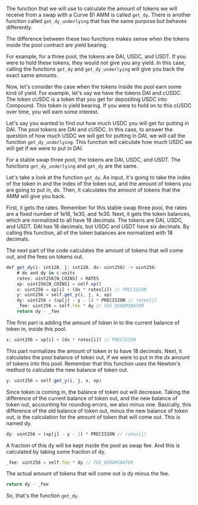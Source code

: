 The function that we will use to calculate the amount of tokens we will receive from a swap with a Curve B1 AMM is called `get_dy`. There is another function called `get_dy_underlying` that has the same purpose but behaves differently. 

The difference between these two functions makes sense when the tokens inside the pool contract are yield bearing. 

For example, for a three pool, the tokens are DAI, USDC, and USDT. If you were to hold these tokens, they would not give you any yield. In this case, calling the functions `get_dy` and `get_dy_underlying` will give you back the exact same amounts. 

Now, let's consider the case when the tokens inside the pool earn some kind of yield.  For example, let's say we have the tokens DAI and cUSDC. The token cUSDC is a token that you get for depositing USDC into Compound.  This token is yield bearing. If you were to hold on to this cUSDC over time, you will earn some interest. 

Let's say you wanted to find out how much USDC you will get for putting in DAI. The pool tokens are DAI and cUSDC. In this case, to answer the question of how much USDC we will get for putting in DAI, we will call the function `get_dy_underlying`. This function will calculate how much USDC we will get if we were to put in DAI. 

For a stable swap three pool, the tokens are DAI, USDC, and USDT.  The functions `get_dy_underlying` and `get_dy` are the same. 

Let's take a look at the function `get_dy`. As input, it's going to take the index of the token in and the index of the token out, and the amount of tokens you are going to put in, dx. Then, it calculates the amount of tokens that the AMM will give you back.

First, it gets the rates. Remember for this stable swap three pool, the rates are a fixed number of 1e18, 1e30, and 1e30. Next, it gets the token balances, which are normalized to all have 18 decimals. The tokens are DAI, USDC, and USDT.  DAI has 18 decimals, but USDC and USDT have six decimals. By calling this function, all of the token balances are normalized with 18 decimals.

The next part of the code calculates the amount of tokens that will come out, and the fees on tokens out. 

```javascript
def get_dy(i: int128, j: int128, dx: uint256) -> uint256:
    # dx and dy in c-units
    rates: uint256[N_COINS] = RATES
    xp: uint256[N_COINS] = self.xp()
    x: uint256 = xp[i] + (dx * rates[i]) // PRECISION
    y: uint256 = self.get_y(i, j, x, xp)
    dy: uint256 = (xp[j] - y - 1) * PRECISION // rates[j]
    _fee: uint256 = self.fee * dy // FEE_DENOMINATOR
    return dy - _fee
```

The first part is adding the amount of token in to the current balance of token in, inside this pool. 

```javascript
x: uint256 = xp[i] + (dx * rates[i]) // PRECISION
```

This part normalizes the amount of token in to have 18 decimals. Next, it calculates the pool balance of token out, if we were to put in the dx amount of tokens into this pool.  Remember that this function uses the Newton's method to calculate the new balance of token out. 

```javascript
y: uint256 = self.get_y(i, j, x, xp)
```

Since token is coming in, the balance of token out will decrease. Taking the difference of the current balance of token out, and the new balance of token out, accounting for rounding errors, we also minus one.  Basically, this difference of the old balance of token out, minus the new balance of token out, is the calculation for the amount of token that will come out. This is named dy. 

```javascript
dy: uint256 = (xp[j] - y - 1) * PRECISION // rates[j]
```

A fraction of this dy will be kept inside the pool as swap fee. And this is calculated by taking some fraction of dy.

```javascript
_fee: uint256 = self.fee * dy // FEE_DENOMINATOR
```

The actual amount of tokens that will come out is dy minus the fee. 

```javascript
return dy - _fee
```

So, that's the function `get_dy`. 
